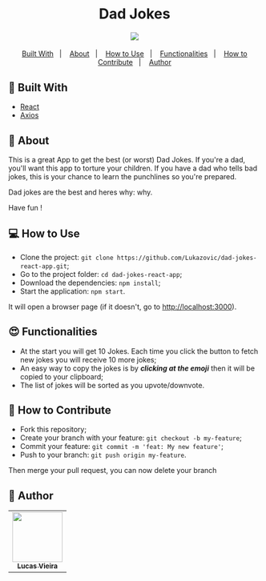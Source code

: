 <h1 align="center">Dad Jokes</h1>
<h4 align="center">
  <img src="./public/dad-jokes-preview.gif" /><br>
</h4>

<p align="center">
  <a href="#wrench-built-with">Built With</a>&nbsp;&nbsp;&nbsp;|&nbsp;&nbsp;&nbsp;
  <a href="#page_facing_up-about">About</a>&nbsp;&nbsp;&nbsp;|&nbsp;&nbsp;&nbsp;
  <a href="#-how-to-use">How to Use</a>&nbsp;&nbsp;&nbsp;|&nbsp;&nbsp;&nbsp;
  <a href="#-heart_eyes-functionalities">Functionalities</a>&nbsp;&nbsp;&nbsp;|&nbsp;&nbsp;&nbsp;
  <a href="#-how-to-contribute">How to Contribute</a>&nbsp;&nbsp;&nbsp;|&nbsp;&nbsp;&nbsp;
  <a href="#pencil-author">Author</a>
</p>

## :wrench: Built With

- [React](https://reactjs.org)
- [Axios](https://www.npmjs.com/package/axios)

## :page_facing_up: About

This is a great App to get  the best (or worst) Dad Jokes. If you're a dad, you'll want this app to torture your children. 
If you have a dad who tells bad jokes, this is your chance to learn the punchlines so you're prepared.

Dad jokes are the best and heres why: why.

Have fun !

## 💻 How to Use

- Clone the project: `git clone https://github.com/Lukazovic/dad-jokes-react-app.git`;
- Go to the project folder: `cd dad-jokes-react-app`;
- Download the dependencies: `npm install`;
- Start the application: `npm start`.

It will open a browser page (if it doesn't, go to [http://localhost:3000](http://localhost:3000/)).

## :heart_eyes: Functionalities

- At the start you will get 10 Jokes. Each time you click the button to fetch new jokes you will receive 10 more jokes;
- An easy way to copy the jokes is by ***clicking at the emoji*** then it will be copied to your clipboard;
- The list of jokes will be sorted as you upvote/downvote.

## 🤔 How to Contribute

- Fork this repository;
- Create your branch with your feature: `git checkout -b my-feature`;
- Commit your feature: `git commit -m 'feat: My new feature'`;
- Push to your branch: `git push origin my-feature`.

Then merge your pull request, you can now delete your branch

## :pencil: Author

<table>
  <tr>
    <td align="center"><a href="https://github.com/Lukazovic"><img src="https://avatars0.githubusercontent.com/u/54550926?s=460&u=cdeeac652ce0597a986fbdcff6e249ad27a1f1da&v=4" width="100px;" alt=""/><br /><sub><b>Lucas Vieira</b></sub></a><br /></td>
  <tr>
</table>
